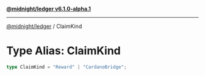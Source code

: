 [**@midnight/ledger v6.1.0-alpha.1**](../README.md)

***

[@midnight/ledger](../globals.md) / ClaimKind

# Type Alias: ClaimKind

```ts
type ClaimKind = "Reward" | "CardanoBridge";
```
